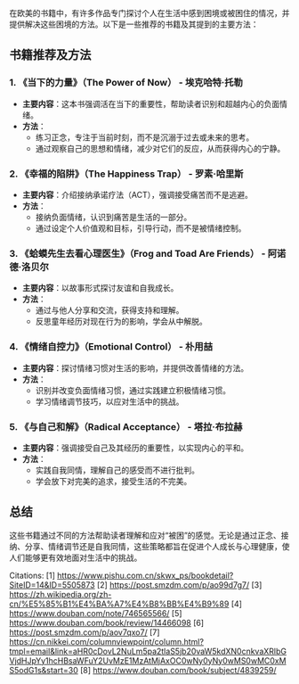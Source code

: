 在欧美的书籍中，有许多作品专门探讨个人在生活中感到困境或被困住的情况，并提供解决这些困境的方法。以下是一些推荐的书籍及其提到的主要方法：

## 书籍推荐及方法

### 1. **《当下的力量》（The Power of Now） - 埃克哈特·托勒**
   - **主要内容**：这本书强调活在当下的重要性，帮助读者识别和超越内心的负面情绪。
   - **方法**：
     - 练习正念，专注于当前时刻，而不是沉溺于过去或未来的思考。
     - 通过观察自己的思想和情绪，减少对它们的反应，从而获得内心的宁静。

### 2. **《幸福的陷阱》（The Happiness Trap） - 罗素·哈里斯**
   - **主要内容**：介绍接纳承诺疗法（ACT），强调接受痛苦而不是逃避。
   - **方法**：
     - 接纳负面情绪，认识到痛苦是生活的一部分。
     - 通过设定个人价值观和目标，引导行动，而不是被情绪控制。

### 3. **《蛤蟆先生去看心理医生》（Frog and Toad Are Friends） - 阿诺德·洛贝尔**
   - **主要内容**：以故事形式探讨友谊和自我成长。
   - **方法**：
     - 通过与他人分享和交流，获得支持和理解。
     - 反思童年经历对现在行为的影响，学会从中解脱。

### 4. **《情绪自控力》（Emotional Control） - 朴用喆**
   - **主要内容**：探讨情绪习惯对生活的影响，并提供改善情绪的方法。
   - **方法**：
     - 识别并改变负面情绪习惯，通过实践建立积极情绪习惯。
     - 学习情绪调节技巧，以应对生活中的挑战。

### 5. **《与自己和解》（Radical Acceptance） - 塔拉·布拉赫**
   - **主要内容**：强调接受自己及其经历的重要性，以实现内心的平和。
   - **方法**：
     - 实践自我同情，理解自己的感受而不进行批判。
     - 学会放下对完美的追求，接受生活的不完美。

## 总结

这些书籍通过不同的方法帮助读者理解和应对“被困”的感觉。无论是通过正念、接纳、分享、情绪调节还是自我同情，这些策略都旨在促进个人成长与心理健康，使人们能够更有效地面对生活中的挑战。

Citations:
[1] https://www.pishu.com.cn/skwx_ps/bookdetail?SiteID=14&ID=5505873
[2] https://post.smzdm.com/p/ao99d7g7/
[3] https://zh.wikipedia.org/zh-cn/%E5%85%B1%E4%BA%A7%E4%B8%BB%E4%B9%89
[4] https://www.douban.com/note/746565566/
[5] https://www.douban.com/book/review/14466098
[6] https://post.smzdm.com/p/aov7qxo7/
[7] https://cn.nikkei.com/columnviewpoint/column.html?tmpl=email&link=aHR0cDovL2NuLm5pa2tlaS5jb20vaW5kdXN0cnkvaXRlbGVjdHJpYy1hcHBsaWFuY2UvMzE1MzAtMjAxOC0wNy0yNy0wMS0wMC0xMS5odG1s&start=30
[8] https://www.douban.com/book/subject/4839259/
